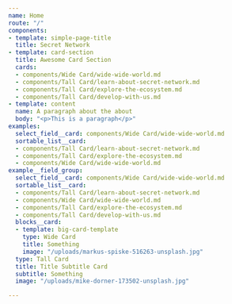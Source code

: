 ```yaml
---
name: Home
route: "/"
components:
- template: simple-page-title
  title: Secret Network
- template: card-section
  title: Awesome Card Section
  cards:
  - components/Wide Card/wide-wide-world.md
  - components/Tall Card/learn-about-secret-network.md
  - components/Tall Card/explore-the-ecosystem.md
  - components/Tall Card/develop-with-us.md
- template: content
  name: A paragraph about the about
  body: "<p>This is a paragraph</p>"
examples:
  select_field__card: components/Wide Card/wide-wide-world.md
  sortable_list__card:
  - components/Tall Card/learn-about-secret-network.md
  - components/Tall Card/explore-the-ecosystem.md
  - components/Wide Card/wide-wide-world.md
example__field_group:
  select_field__card: components/Wide Card/wide-wide-world.md
  sortable_list__card:
  - components/Tall Card/learn-about-secret-network.md
  - components/Wide Card/wide-wide-world.md
  - components/Tall Card/explore-the-ecosystem.md
  - components/Tall Card/develop-with-us.md
  blocks__card:
  - template: big-card-template
    type: Wide Card
    title: Something
    image: "/uploads/markus-spiske-516263-unsplash.jpg"
  type: Tall Card
  title: Title Subtitle Card
  subtitle: Something
  image: "/uploads/mike-dorner-173502-unsplash.jpg"

---
```

